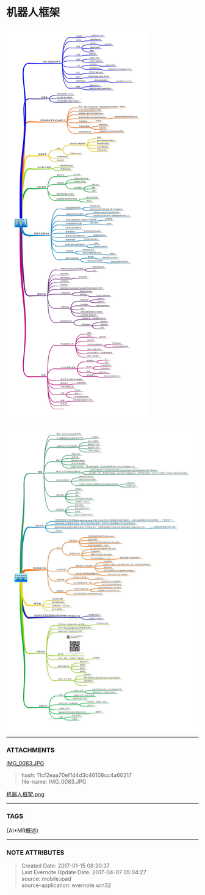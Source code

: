 # 机器人框架

![noteattachment1][9eb61aaf06dfa50e7732cdf168313b1a]

![noteattachment2][11cf2eaa70ef1d4d3c46108cc4a60217]  

  


---
### ATTACHMENTS
[11cf2eaa70ef1d4d3c46108cc4a60217]: media/IMG_0083.JPG
[IMG_0083.JPG](media/IMG_0083.JPG)
>hash: 11cf2eaa70ef1d4d3c46108cc4a60217  
>file-name: IMG_0083.JPG  

[9eb61aaf06dfa50e7732cdf168313b1a]: media/机器人框架.png
[机器人框架.png](media/机器人框架.png)

---
### TAGS
{AI*MR概述}

---
### NOTE ATTRIBUTES
>Created Date: 2017-01-15 08:20:37  
>Last Evernote Update Date: 2017-04-07 05:04:27  
>source: mobile.ipad  
>source-application: evernote.win32  